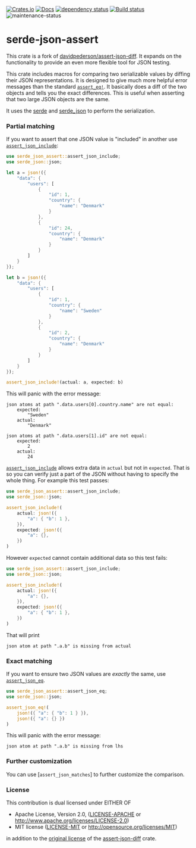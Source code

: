 [![Crates.io](https://img.shields.io/crates/v/serde-json-assert.svg)](https://crates.io/crates/serde-json-assert)
[![Docs](https://docs.rs/serde-json-assert/badge.svg)](https://docs.rs/serde-json-assert)
[![dependency status](https://deps.rs/repo/github/hardselius/serde-json-assert/status.svg)](https://deps.rs/repo/github/hardselius/serde-json-assert)
[![Build status](https://github.com/hardselius/serde-json-assert/workflows/CI/badge.svg)](https://github.com/hardselius/serde-json-assert/actions)
![maintenance-status](https://img.shields.io/badge/maintenance-maintained-green.svg)

# serde-json-assert

This crate is a fork of [davidpederson/assert-json-diff][assert-json-diff]. It
expands on the functionality to provide an even more flexible tool for JSON
testing.

This crate includes macros for comparing two serializable values by diffing their JSON
representations. It is designed to give much more helpful error messages than the standard
[`assert_eq!`]. It basically does a diff of the two objects and tells you the exact
differences. This is useful when asserting that two large JSON objects are the same.

It uses the [serde] and [serde_json] to perform the serialization.

### Partial matching

If you want to assert that one JSON value is "included" in another use
[`assert_json_include`](macro.assert_json_include.html):

```rust
use serde_json_assert::assert_json_include;
use serde_json::json;

let a = json!({
    "data": {
        "users": [
            {
                "id": 1,
                "country": {
                    "name": "Denmark"
                }
            },
            {
                "id": 24,
                "country": {
                    "name": "Denmark"
                }
            }
        ]
    }
});

let b = json!({
    "data": {
        "users": [
            {
                "id": 1,
                "country": {
                    "name": "Sweden"
                }
            },
            {
                "id": 2,
                "country": {
                    "name": "Denmark"
                }
            }
        ]
    }
});

assert_json_include!(actual: a, expected: b)
```

This will panic with the error message:

```
json atoms at path ".data.users[0].country.name" are not equal:
    expected:
        "Sweden"
    actual:
        "Denmark"

json atoms at path ".data.users[1].id" are not equal:
    expected:
        2
    actual:
        24
```

[`assert_json_include`](macro.assert_json_include.html) allows extra data in
`actual` but not in `expected`. That is so you can verify just a part of the
JSON without having to specify the whole thing. For example this test passes:

```rust
use serde_json_assert::assert_json_include;
use serde_json::json;

assert_json_include!(
    actual: json!({
        "a": { "b": 1 },
    }),
    expected: json!({
        "a": {},
    })
)
```

However `expected` cannot contain additional data so this test fails:

```rust
use serde_json_assert::assert_json_include;
use serde_json::json;

assert_json_include!(
    actual: json!({
        "a": {},
    }),
    expected: json!({
        "a": { "b": 1 },
    })
)
```

That will print

```
json atom at path ".a.b" is missing from actual
```

### Exact matching

If you want to ensure two JSON values are *exactly* the same, use
[`assert_json_eq`](macro.assert_json_eq.html).

```rust
use serde_json_assert::assert_json_eq;
use serde_json::json;

assert_json_eq!(
    json!({ "a": { "b": 1 } }),
    json!({ "a": {} })
)
```

This will panic with the error message:

```
json atom at path ".a.b" is missing from lhs
```

### Further customization

You can use [`assert_json_matches`] to further customize the comparison.

### License

This contribution is dual licensed under EITHER OF

* Apache License, Version 2.0, ([LICENSE-APACHE](LICENSE-APACHE) or <http://www.apache.org/licenses/LICENSE-2.0>)
* MIT license ([LICENSE-MIT](LICENSE-MIT) or <http://opensource.org/licenses/MIT>)

in addition to the [original license](LICENSE) of the
[assert-json-diff][assert-json-diff] crate.

[assert-json-diff]: https://github.com/davidpdrsn/assert-json-diff
[serde]: https://crates.io/crates/serde
[serde_json]: https://crates.io/crates/serde_json
[`assert_eq!`]: https://doc.rust-lang.org/std/macro.assert_eq.html
